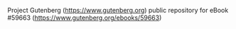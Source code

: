Project Gutenberg (https://www.gutenberg.org) public repository for
eBook #59663 (https://www.gutenberg.org/ebooks/59663)
